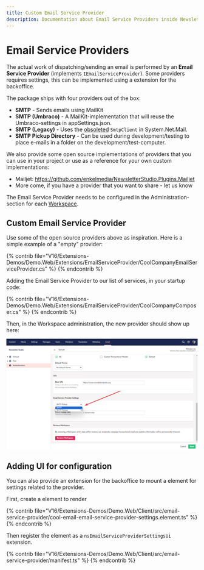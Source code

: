 ```yaml
---
title: Custom Email Service Provider
description: Documentation about Email Service Providers inside Newsletter Studio
---
```

# Email Service Providers
The actual work of dispatching/sending an email is performed by an **Email Service Provider** (implements `IEmailServiceProvider`). Some providers requires settings, this can be implemented using a extension for the backoffice.

The package ships with four providers out of the box:

* **SMTP** - Sends emails using MailKit
* **SMTP (Umbraco)** - A MailKit-implementation that will reuse the Umbraco-settings in appSettings.json.
* **SMTP (Legacy)** - Uses the [obsoleted](https://learn.microsoft.com/en-us/dotnet/api/System.Net.Mail.SmtpClient?view=net-8.0#remarks) `SmtpClient` in System.Net.Mail.
* **SMTP Pickup Directory** - Can be used during development/testing to place e-mails in a folder on the development/test-computer.

We also provide some open source implementations of providers that you can use in your project or use as a reference for your own custom implementations:

* Mailjet: https://github.com/enkelmedia/NewsletterStudio.Plugins.Mailjet
* More come, if you have a provider that you want to share - let us know

The Email Service Provider needs to be configured in the Administration-section for each [Workspace](../concepts/workspaces.md).

## Custom Email Service Provider
Use some of the open source providers above as inspiration. Here is a simple example of a "empty" provider:

{% contrib file="V16/Extensions-Demos/Demo.Web/Extensions/EmailServiceProvider/CoolCompanyEmailServiceProvider.cs" %}
{% endcontrib %}


Adding the Email Service Provider to our list of services, in your startup code:

{% contrib file="V16/Extensions-Demos/Demo.Web/Extensions/EmailServiceProvider/CoolCompanyComposer.cs" %}
{% endcontrib %}


Then, in the Workspace administration, the new provider should show up here:

![Configure custom provider](/media/administration--allow-email-service-provider.png)

## Adding UI for configuration
You can also provide an extension for the backoffice to mount a element for settings related to the provider.

First, create a element to render

{% contrib file="V16/Extensions-Demos/Demo.Web/Client/src/email-service-provider/cool-email-email-service-provider-settings.element.ts" %}
{% endcontrib %}

Then register the element as a `nsEmailServiceProviderSettingsUi` extension.

{% contrib file="V16/Extensions-Demos/Demo.Web/Client/src/email-service-provider/manifest.ts" %}
{% endcontrib %}